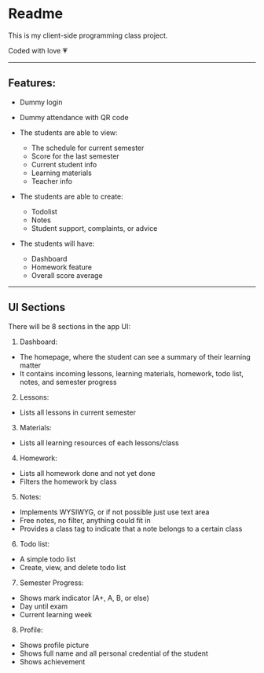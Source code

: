 # Readme

This is my client-side programming class project.

Coded with love 💗

---

## Features:

- Dummy login

- Dummy attendance with QR code

- The students are able to view:

  - The schedule for current semester
  - Score for the last semester
  - Current student info
  - Learning materials
  - Teacher info

- The students are able to create:

  - Todolist
  - Notes
  - Student support, complaints, or advice

- The students will have:
  - Dashboard
  - Homework feature
  - Overall score average

---

## UI Sections

There will be 8 sections in the app UI:

1. Dashboard:
  - The homepage, where the student can see a summary of their learning matter
  - It contains incoming lessons, learning materials, homework, todo list, notes, and semester progress

2. Lessons:
  - Lists all lessons in current semester

3. Materials:
  - Lists all learning resources of each lessons/class

4. Homework:
  - Lists all homework done and not yet done
  - Filters the homework by class

5. Notes:
  - Implements WYSIWYG, or if not possible just use text area
  - Free notes, no filter, anything could fit in
  - Provides a class tag to indicate that a note belongs to a certain class

6. Todo list:
  - A simple todo list
  - Create, view, and delete todo list

7. Semester Progress:
  - Shows mark indicator (A+, A, B, or else)
  - Day until exam
  - Current learning week

8. Profile:
  - Shows profile picture
  - Shows full name and all personal credential of the student
  - Shows achievement
